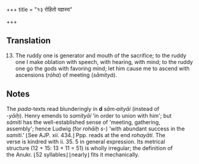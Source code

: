 +++
title = "१३ रोहितो यज्ञस्य"

+++
## Translation
13. The ruddy one is generator and mouth of the sacrifice; to the ruddy  
one I make oblation with speech, with hearing, with mind; to the ruddy  
one go the gods with favoring mind; let him cause me to ascend with  
ascensions (*róha*) of meeting (*sāmityá*).

## Notes
The *pada*-texts read blunderingly in **d** *sām॰aityāí* (instead of  
*-yāíḥ*). Henry emends to *samityāí* 'in order to union with him'; but  
*sámiti* has the well-established sense of 'meeting, gathering,  
assembly'; hence Ludwig (for *rohāiḥ s-*) 'with abundant success in the  
*samiti*.' ⌊See AJP. xii. 434.⌋ Ppp. reads at the end *rohayāti*. The  
verse is kindred with ii. 35. 5 in general expression. Its metrical  
structure (12 + 15: 13 + 11 = 51) is wholly irregular; the definition of  
the Anukr. ⌊52 syllables⌋ ⌊nearly⌋ fits it mechanically.
